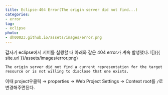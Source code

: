 ```yaml
---
title: Eclipse-404 Error(The origin server did not find...)
categories:
- error
tag:
- eclipse
photo:
- dh00023.github.io/assets/images/error.png
---
```


갑자기 eclipse에서 서버를 실행할 때 아래와 같은 404 error가 계속 발생했다.
![]({{ site.url }}/assets/images/error.png)
```
The origin server did not find a current representation for the target resource or is not willing to disclose that one exists.
```

이때 project우클릭 → properties → Web Project Settings → Context root를 `/`로 변경해주면된다.